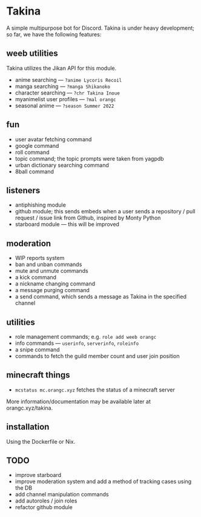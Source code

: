# Takina
A simple multipurpose bot for Discord. Takina is under heavy development; so far, we have the following features:

## weeb utilities
Takina utilizes the Jikan API for this module.

- anime searching — `?anime Lycoris Recoil`
- manga searching — `?manga Shikanoko`
- character searching — `?chr Takina Inoue`
- myanimelist user profiles — `?mal orangc`
- seasonal anime — `?season Summer 2022`

## fun
- user avatar fetching command
- google command
- roll command
- topic command; the topic prompts were taken from yagpdb
- urban dictionary searching command
- 8ball command

## listeners
- antiphishing module
- github module; this sends embeds when a user sends a repository / pull request / issue link from Github, inspired by Monty Python
- starboard module — this will be improved

## moderation
- WIP reports system
- ban and unban commands
- mute and unmute commands
- a kick command
- a nickname changing command
- a message purging command
- a send command, which sends a message as Takina in the specified channel

## utilities
- role management commands; e.g. `role add weeb orangc`
- info commands — `userinfo`, `serverinfo`, `roleinfo`
- a snipe command
- commands to fetch the guild member count and user join position

## minecraft things
- `mcstatus mc.orangc.xyz` fetches the status of a minecraft server

More information/documentation may be available later at orangc.xyz/takina.

## installation
Using the Dockerfile or Nix.

## TODO
- improve starboard
- improve moderation system and add a method of tracking cases using the DB
- add channel manipulation commands
- add autoroles / join roles
- refactor github module